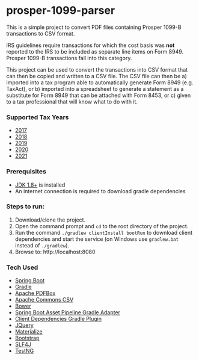 # prosper-1099-parser
This is a simple project to convert PDF files containing Prosper 1099-B transactions to CSV format.

IRS guidelines require transactions for which the cost basis was **not** reported to the IRS to be included as separate line items on Form 8949. Prosper 1099-B transactions fall into this category.

This project can be used to convert the transactions into CSV format that can then be copied and written to a CSV file. The CSV file can then be a) imported into a tax program able to automatically generate Form 8949 (e.g. TaxAct), or b) imported into a spreadsheet to generate a statement as a substitute for Form 8949 that can be attached with Form 8453, or c) given to a tax professional that will know what to do with it.

### Supported Tax Years
- [2017]
- [2018]
- [2019]
- [2020]
- [2021]

### Prerequisites
- [JDK 1.8+] is installed
- An internet connection is required to download gradle dependencies

### Steps to run:
1. Download/clone the project. 
1. Open the command prompt and `cd` to the root directory of the project.
1. Run the command `./gradlew clientInstall bootRun` to download client dependencies and start the service (on Windows use `gradlew.bat` instead of `./gradlew`).
1. Browse to: http://localhost:8080

### Tech Used
* [Spring Boot]
* [Gradle]
* [Apache PDFBox]
* [Apache Commons CSV]
* [Bower]
* [Spring Boot Asset Pipeline Gradle Adapter]
* [Client Dependencies Gradle Plugin]
* [JQuery]
* [Materialize]
* [Bootstrap]
* [SLF4J]
* [TestNG]

[2017]: https://www.irs.gov/pub/irs-prior/i8949--2017.pdf
[2018]: https://www.irs.gov/pub/irs-prior/i8949--2018.pdf
[2019]: https://www.irs.gov/pub/irs-prior/i8949--2019.pdf
[2020]: https://www.irs.gov/pub/irs-prior/i8949--2020.pdfc
[2021]: https://www.irs.gov/pub/irs-pdf/i8949.pdf
[JDK 1.8+]: https://www.oracle.com/java/technologies/javase-jdk15-downloads.html
[Spring Boot]: http://projects.spring.io/spring-boot/
[Gradle]: http://gradle.org/
[Apache PDFBox]: https://pdfbox.apache.org/
[Apache Commons CSV]: https://commons.apache.org/proper/commons-csv/
[Bower]: https://github.com/bower/bower
[Spring Boot Asset Pipeline Gradle Adapter]: https://github.com/bertramdev/asset-pipeline/tree/master/asset-pipeline-spring-boot    
[Client Dependencies Gradle Plugin]: https://github.com/craigburke/client-dependencies-gradle
[JQuery]: https://github.com/jquery/jquery
[Materialize]: https://github.com/Dogfalo/materialize
[Bootstrap]: https://github.com/twbs/bootstrap
[SLF4J]: https://github.com/qos-ch/slf4j
[TestNG]: http://github.com/cbeust/testng/
